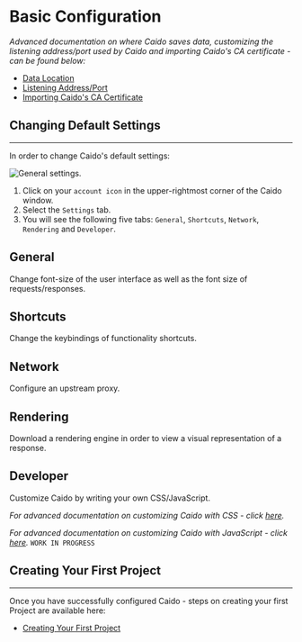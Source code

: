 # Basic Configuration

_Advanced documentation on where Caido saves data, customizing the listening address/port used by Caido and importing Caido's CA certificate - can be found below:_

- [Data Location](/reference/configuration/data_location.md)
- [Listening Address/Port](/reference/configuration/listening_address.md)
- [Importing Caido's CA Certificate](/reference/configuration/import_ca_certificate.md)

## Changing Default Settings

---

In order to change Caido's default settings:

<img alt="General settings." src="/_images/settings_tab.png">

1. Click on your `account icon` in the upper-rightmost corner of the Caido window.
2. Select the `Settings` tab.
3. You will see the following five tabs: `General`, `Shortcuts`, `Network`, `Rendering` and `Developer`.

## General

Change font-size of the user interface as well as the font size of requests/responses.

## Shortcuts

Change the keybindings of functionality shortcuts.

## Network

Configure an upstream proxy.

## Rendering

Download a rendering engine in order to view a visual representation of a response.

## Developer

Customize Caido by writing your own CSS/JavaScript.

_For advanced documentation on customizing Caido with CSS - click [here](/reference/plugins/custom_css.md)._

_For advanced documentation on customizing Caido with JavaScript - click [here](/reference/plugins/custom_js.md)._ `WORK IN PROGRESS`

## Creating Your First Project

---

Once you have successfully configured Caido - steps on creating your first Project are available here:

- [Creating Your First Project](../first_steps_with_caido/project.md)
